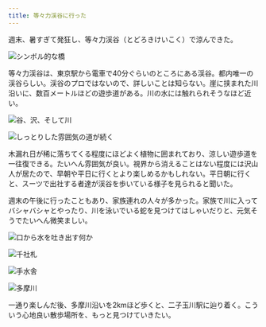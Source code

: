```yaml
---
title: 等々力渓谷に行った
---
```

週末、暑すぎて発狂し、等々力渓谷（とどろきけいこく）で涼んできた。

![](https://lh3.googleusercontent.com/Lbx7ar98YNTaz_pScsMejgUe9dQKGMOQwQLSH-d5zbpR9CKDmmfC_Z0tqr5OBOy0ND__-7j8jKMX4nH7ZJqZDaDIvbCb2OafJAPL8G9Exa2fCJ5gSqRLWvwXX7xSeQ5Oe-fm_NKYQZ3rMup5NZoEqQ6eTuswt7QjXs4InDSTstVCHmOp9liem5G-Tw "シンボル的な橋")

等々力渓谷は、東京駅から電車で40分ぐらいのところにある渓谷。都内唯一の渓谷らしい。渓谷のプロではないので、詳しいことは知らない。崖に挟まれた川沿いに、数百メートルほどの遊歩道がある。川の水には触れられそうなほど近い。

![](https://lh4.googleusercontent.com/d6pezRCt8leSV9lPRnQrLJhd_iixcapx76-hgnWlbuY-Ddk9ujy9St7XiXNHFDcVq-ebnaZ0PhMbrgoGxrg7Kohev87Xt-1XwU9BQanyGj1ly0F5U-OfGK4JBs9jAbzpTlem4xB97zYQ7on8ghs3wZY2-BDkr8xb63FRSs_p-JevY-kHk9QkxiuJsA "谷、沢、そして川")

![](https://lh4.googleusercontent.com/EvhOMyRRyDqtCh0mA_1V6zs3zOyWKQk7FxBnfie0tl74dGlbAktedKtJRoLXRfUX3ZxwG9AvFNR48LDDjU7Q08K9QvjRo7mBfK6Ck6cW174nA5Z9AFZ45Mi4jwGz0fe-6aHbHKo7iwBthT8KeUZ-ydEa6qH3df_U0bzHmnL5uO4ZFLoktHMWsYN8Fg "しっとりした雰囲気の道が続く")

木漏れ日が稀に落ちてくる程度にほどよく植物に囲まれており、涼しい遊歩道を一往復できる。たいへん雰囲気が良い。視界から消えることはない程度には沢山人が居たので、早朝や平日に行くとより楽しめるかもしれない。平日朝に行くと、スーツで出社する者達が渓谷を歩いている様子を見られると聞いた。

週末の午後に行ったこともあり、家族連れの人々が多かった。家族で川に入ってバシャバシャとやったり、川を泳いでいる蛇を見つけてはしゃいだりと、元気そうでたいへん微笑ましい。

![](https://lh5.googleusercontent.com/ggoLwz3FUmYB3a1xOqbjx-kiWR_p0FUL8Qk6USoSZfL-yI9fxxvC0GOrB_ii6wjSsu3J98bvK-Tkq1YZRoRAtYA5ttmAyjR3OelBo4YZNctCwsqXvYU4btEunXo6FhtweKigD-WYzULyZdL30FqeEk48TVO0hPCJFntmlgUXv6s94FTi2fMQByjhHg "口から水を吐き出す何か")

![](https://lh6.googleusercontent.com/IHfNrtcbdehN_XTbV_p6C08gnz3X6Ic1fEXGW245faoIR6PXlbgOh0o50jX2kzB5pEzgx9fRTP6_609khoFXFw277LtkKRO9oCzjmlVud_DDFNeJhw9Ovkc9383oXz7SpF_DYvitc3mp_AjPfMnL0kOViLphZBQNLEfZeGNQVZqLcqju2DiTKSf7BQ "千社札")

![](https://lh3.googleusercontent.com/oQtoGXbne8tIK1kpUWvuv9MAh0pjwrnr7IMexvCdvrpaavbWguTP_sHI5WVb0DVfE9haFfWVu-XUGy1SiK0lYbG9GSbJ_zBokxw0kC7-IoyWz7VzUjVYEsQ7wrQEUNBqVF9PbutXrOd7hlez4eid8czrKoPU-fJjzuJmglQngovW5Dlpo5cGT2ohEA "手水舎")

![](https://lh3.googleusercontent.com/67M8ptPk495pcz3_NhIpXC7URUesUr8uyNDP0BFpDDzHC7qLkodpc5iBDdeG4uywW6sw9wS7vPJgSQtlZVrI3SHZisI8TyZ53k6KdfhHy7m2rM4Iujzo87gYKwdNYmV9DhA1ZGiFk11pioBOBoayLsoLHcuhurH5tU317qkKunL5PwJaeDmkCe26Ew "多摩川")

一通り楽しんだ後、多摩川沿いを2kmほど歩くと、二子玉川駅に辿り着く。こういう心地良い散歩場所を、もっと見つけていきたい。
